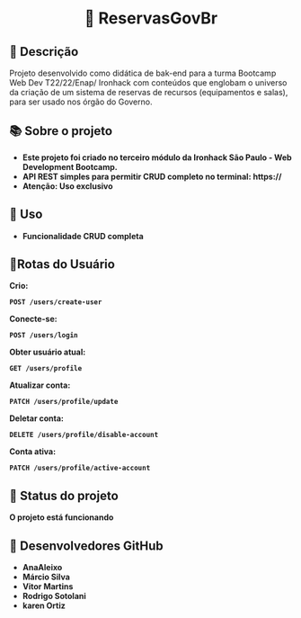 <h1 align="center">📇 ReservasGovBr</h1>

## :memo: Descrição
Projeto desenvolvido como didática de bak-end para a turma Bootcamp Web Dev T22/22/Enap/ Ironhack com conteúdos que englobam o universo da criação de um sistema de reservas de recursos (equipamentos e salas), para ser usado nos órgão do Governo. 

## :books: Sobre o projeto
* <b> Este projeto foi criado no terceiro módulo da Ironhack São Paulo - Web Development Bootcamp.
* <b> API REST simples para permitir CRUD completo no terminal: https://
* <b> Atenção: Uso exclusivo

## :wrench: Uso
* Funcionalidade CRUD completa

## :rocket:Rotas do Usuário
<b> Crio:
```
POST /users/create-user
```
<b> Conecte-se:
```
POST /users/login
```
<b> Obter usuário atual:
```
GET /users/profile
```
<b> Atualizar conta:
```
PATCH /users/profile/update
```
<b> Deletar conta:
```
DELETE /users/profile/disable-account
```
<b> Conta ativa:
```
PATCH /users/profile/active-account
```


## :dart: Status do projeto
O projeto está funcionando

## :rocket: Desenvolvedores GitHub
* <b> AnaAleixo
* <b> Márcio Silva
* <b> Vitor Martins
* <b> Rodrigo Sotolani
* <b> karen Ortiz
  

